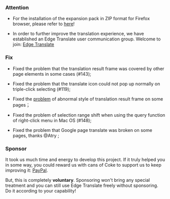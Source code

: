 ### Attention

* For the installation of the expansion pack in ZIP format for Firefox browser, please refer to [here](https://github.com/EdgeTranslate/EdgeTranslate/blob/master/docs/wiki/en/ToFirefoxUsers.md)!

* In order to further improve the translation experience, we have established an Edge Translate user communication group. Welcome to join: [Edge Translate](https://t.me/EdgeTranslate)

### Fix

* Fixed the problem that the translation result frame was covered by other page elements in some cases (#143);

* Fixed the problem that the translate icon could not pop up normally on triple-click selecting (#119);

* Fixed the [problem](https://github.com/EdgeTranslate/EdgeTranslate/projects/2#card-51366851) of abnormal style of translation result frame on some pages；

* Fixed the problem of selection range shift when using the query function of right-click menu in Mac OS (#148);

* Fixed the problem that Google page translate was broken on some pages, thanks @Atry ;

### Sponsor

It took us much time and energy to develop this project. If it truly helped you in some way, you could reward us with cans of Coke to support us to keep improving it: [PayPal](https://paypal.me/EdgeTranslate).

But, this is completely __voluntary__. Sponsoring won't bring any special treatment and you can still use Edge Translate freely without sponsoring. Do it according to your capability!